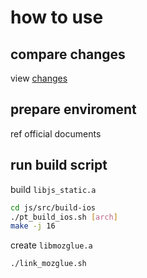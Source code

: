 
# how to use

## compare changes 

view [changes](https://github.com/PatriceJiang/spidermonkey-69-ios-compile/compare/f909feaa59c4afbb36b09ef9a4e490682e5ddc43...master)

## prepare enviroment

ref official documents

## run build script

build `libjs_static.a`

```bash
cd js/src/build-ios
./pt_build_ios.sh [arch]
make -j 16
```

create `libmozglue.a`

```bash
./link_mozglue.sh
```
